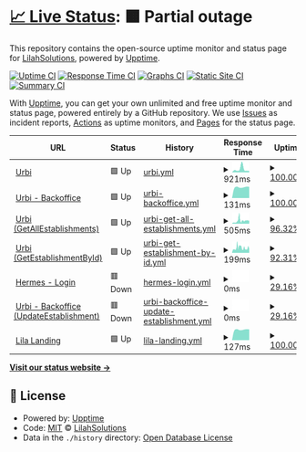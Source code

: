 # [📈 Live Status](https://lilahsolutions.github.io): <!--live status--> **🟧 Partial outage**

This repository contains the open-source uptime monitor and status page for [LilahSolutions](https://lilahsolutions.github.io), powered by [Upptime](https://github.com/upptime/upptime).

[![Uptime CI](https://github.com/LilahSolutions/app-monitor/workflows/Uptime%20CI/badge.svg)](https://github.com/LilahSolutions/app-monitor/actions?query=workflow%3A%22Uptime+CI%22)
[![Response Time CI](https://github.com/LilahSolutions/app-monitor/workflows/Response%20Time%20CI/badge.svg)](https://github.com/LilahSolutions/app-monitor/actions?query=workflow%3A%22Response+Time+CI%22)
[![Graphs CI](https://github.com/LilahSolutions/app-monitor/workflows/Graphs%20CI/badge.svg)](https://github.com/LilahSolutions/app-monitor/actions?query=workflow%3A%22Graphs+CI%22)
[![Static Site CI](https://github.com/LilahSolutions/app-monitor/workflows/Static%20Site%20CI/badge.svg)](https://github.com/LilahSolutions/app-monitor/actions?query=workflow%3A%22Static+Site+CI%22)
[![Summary CI](https://github.com/LilahSolutions/app-monitor/workflows/Summary%20CI/badge.svg)](https://github.com/LilahSolutions/app-monitor/actions?query=workflow%3A%22Summary+CI%22)

With [Upptime](https://upptime.js.org), you can get your own unlimited and free uptime monitor and status page, powered entirely by a GitHub repository. We use [Issues](https://github.com/LilahSolutions/app-monitor/issues) as incident reports, [Actions](https://github.com/LilahSolutions/app-monitor/actions) as uptime monitors, and [Pages](https://lilahsolutions.github.io) for the status page.

<!--start: status pages-->
<!-- This summary is generated by Upptime (https://github.com/upptime/upptime) -->
<!-- Do not edit this manually, your changes will be overwritten -->
<!-- prettier-ignore -->
| URL | Status | History | Response Time | Uptime |
| --- | ------ | ------- | ------------- | ------ |
| <img alt="" src="https://urbi.lilasolutions.com.ar/home/assets/urbi-logotipo.svg" height="13"> [Urbi](https://urbi.lila.com.ar) | 🟩 Up | [urbi.yml](https://github.com/LilahSolutions/app-monitor/commits/HEAD/history/urbi.yml) | <details><summary><img alt="Response time graph" src="./graphs/urbi/response-time-week.png" height="20"> 921ms</summary><br><a href="https://LilahSolutions.github.io/app-monitor/history/urbi"><img alt="Response time 769" src="https://img.shields.io/endpoint?url=https%3A%2F%2Fraw.githubusercontent.com%2FLilahSolutions%2Fapp-monitor%2FHEAD%2Fapi%2Furbi%2Fresponse-time.json"></a><br><a href="https://LilahSolutions.github.io/app-monitor/history/urbi"><img alt="24-hour response time 429" src="https://img.shields.io/endpoint?url=https%3A%2F%2Fraw.githubusercontent.com%2FLilahSolutions%2Fapp-monitor%2FHEAD%2Fapi%2Furbi%2Fresponse-time-day.json"></a><br><a href="https://LilahSolutions.github.io/app-monitor/history/urbi"><img alt="7-day response time 921" src="https://img.shields.io/endpoint?url=https%3A%2F%2Fraw.githubusercontent.com%2FLilahSolutions%2Fapp-monitor%2FHEAD%2Fapi%2Furbi%2Fresponse-time-week.json"></a><br><a href="https://LilahSolutions.github.io/app-monitor/history/urbi"><img alt="30-day response time 828" src="https://img.shields.io/endpoint?url=https%3A%2F%2Fraw.githubusercontent.com%2FLilahSolutions%2Fapp-monitor%2FHEAD%2Fapi%2Furbi%2Fresponse-time-month.json"></a><br><a href="https://LilahSolutions.github.io/app-monitor/history/urbi"><img alt="1-year response time 769" src="https://img.shields.io/endpoint?url=https%3A%2F%2Fraw.githubusercontent.com%2FLilahSolutions%2Fapp-monitor%2FHEAD%2Fapi%2Furbi%2Fresponse-time-year.json"></a></details> | <details><summary><a href="https://LilahSolutions.github.io/app-monitor/history/urbi">100.00%</a></summary><a href="https://LilahSolutions.github.io/app-monitor/history/urbi"><img alt="All-time uptime 99.74%" src="https://img.shields.io/endpoint?url=https%3A%2F%2Fraw.githubusercontent.com%2FLilahSolutions%2Fapp-monitor%2FHEAD%2Fapi%2Furbi%2Fuptime.json"></a><br><a href="https://LilahSolutions.github.io/app-monitor/history/urbi"><img alt="24-hour uptime 100.00%" src="https://img.shields.io/endpoint?url=https%3A%2F%2Fraw.githubusercontent.com%2FLilahSolutions%2Fapp-monitor%2FHEAD%2Fapi%2Furbi%2Fuptime-day.json"></a><br><a href="https://LilahSolutions.github.io/app-monitor/history/urbi"><img alt="7-day uptime 100.00%" src="https://img.shields.io/endpoint?url=https%3A%2F%2Fraw.githubusercontent.com%2FLilahSolutions%2Fapp-monitor%2FHEAD%2Fapi%2Furbi%2Fuptime-week.json"></a><br><a href="https://LilahSolutions.github.io/app-monitor/history/urbi"><img alt="30-day uptime 99.35%" src="https://img.shields.io/endpoint?url=https%3A%2F%2Fraw.githubusercontent.com%2FLilahSolutions%2Fapp-monitor%2FHEAD%2Fapi%2Furbi%2Fuptime-month.json"></a><br><a href="https://LilahSolutions.github.io/app-monitor/history/urbi"><img alt="1-year uptime 99.74%" src="https://img.shields.io/endpoint?url=https%3A%2F%2Fraw.githubusercontent.com%2FLilahSolutions%2Fapp-monitor%2FHEAD%2Fapi%2Furbi%2Fuptime-year.json"></a></details>
| <img alt="" src="https://urbi.lilasolutions.com.ar/home/assets/urbi-logotipo.svg" height="13"> [Urbi - Backoffice](https://urbi.lila.com.ar/backoffice) | 🟩 Up | [urbi-backoffice.yml](https://github.com/LilahSolutions/app-monitor/commits/HEAD/history/urbi-backoffice.yml) | <details><summary><img alt="Response time graph" src="./graphs/urbi-backoffice/response-time-week.png" height="20"> 131ms</summary><br><a href="https://LilahSolutions.github.io/app-monitor/history/urbi-backoffice"><img alt="Response time 139" src="https://img.shields.io/endpoint?url=https%3A%2F%2Fraw.githubusercontent.com%2FLilahSolutions%2Fapp-monitor%2FHEAD%2Fapi%2Furbi-backoffice%2Fresponse-time.json"></a><br><a href="https://LilahSolutions.github.io/app-monitor/history/urbi-backoffice"><img alt="24-hour response time 136" src="https://img.shields.io/endpoint?url=https%3A%2F%2Fraw.githubusercontent.com%2FLilahSolutions%2Fapp-monitor%2FHEAD%2Fapi%2Furbi-backoffice%2Fresponse-time-day.json"></a><br><a href="https://LilahSolutions.github.io/app-monitor/history/urbi-backoffice"><img alt="7-day response time 131" src="https://img.shields.io/endpoint?url=https%3A%2F%2Fraw.githubusercontent.com%2FLilahSolutions%2Fapp-monitor%2FHEAD%2Fapi%2Furbi-backoffice%2Fresponse-time-week.json"></a><br><a href="https://LilahSolutions.github.io/app-monitor/history/urbi-backoffice"><img alt="30-day response time 153" src="https://img.shields.io/endpoint?url=https%3A%2F%2Fraw.githubusercontent.com%2FLilahSolutions%2Fapp-monitor%2FHEAD%2Fapi%2Furbi-backoffice%2Fresponse-time-month.json"></a><br><a href="https://LilahSolutions.github.io/app-monitor/history/urbi-backoffice"><img alt="1-year response time 139" src="https://img.shields.io/endpoint?url=https%3A%2F%2Fraw.githubusercontent.com%2FLilahSolutions%2Fapp-monitor%2FHEAD%2Fapi%2Furbi-backoffice%2Fresponse-time-year.json"></a></details> | <details><summary><a href="https://LilahSolutions.github.io/app-monitor/history/urbi-backoffice">100.00%</a></summary><a href="https://LilahSolutions.github.io/app-monitor/history/urbi-backoffice"><img alt="All-time uptime 99.74%" src="https://img.shields.io/endpoint?url=https%3A%2F%2Fraw.githubusercontent.com%2FLilahSolutions%2Fapp-monitor%2FHEAD%2Fapi%2Furbi-backoffice%2Fuptime.json"></a><br><a href="https://LilahSolutions.github.io/app-monitor/history/urbi-backoffice"><img alt="24-hour uptime 100.00%" src="https://img.shields.io/endpoint?url=https%3A%2F%2Fraw.githubusercontent.com%2FLilahSolutions%2Fapp-monitor%2FHEAD%2Fapi%2Furbi-backoffice%2Fuptime-day.json"></a><br><a href="https://LilahSolutions.github.io/app-monitor/history/urbi-backoffice"><img alt="7-day uptime 100.00%" src="https://img.shields.io/endpoint?url=https%3A%2F%2Fraw.githubusercontent.com%2FLilahSolutions%2Fapp-monitor%2FHEAD%2Fapi%2Furbi-backoffice%2Fuptime-week.json"></a><br><a href="https://LilahSolutions.github.io/app-monitor/history/urbi-backoffice"><img alt="30-day uptime 99.35%" src="https://img.shields.io/endpoint?url=https%3A%2F%2Fraw.githubusercontent.com%2FLilahSolutions%2Fapp-monitor%2FHEAD%2Fapi%2Furbi-backoffice%2Fuptime-month.json"></a><br><a href="https://LilahSolutions.github.io/app-monitor/history/urbi-backoffice"><img alt="1-year uptime 99.74%" src="https://img.shields.io/endpoint?url=https%3A%2F%2Fraw.githubusercontent.com%2FLilahSolutions%2Fapp-monitor%2FHEAD%2Fapi%2Furbi-backoffice%2Fuptime-year.json"></a></details>
| <img alt="" src="https://urbi.lilasolutions.com.ar/home/assets/urbi-logotipo.svg" height="13"> [Urbi (GetAllEstablishments)](https://urbi.lila.com.ar/api/aegir-backend/establishments) | 🟩 Up | [urbi-get-all-establishments.yml](https://github.com/LilahSolutions/app-monitor/commits/HEAD/history/urbi-get-all-establishments.yml) | <details><summary><img alt="Response time graph" src="./graphs/urbi-get-all-establishments/response-time-week.png" height="20"> 505ms</summary><br><a href="https://LilahSolutions.github.io/app-monitor/history/urbi-get-all-establishments"><img alt="Response time 366" src="https://img.shields.io/endpoint?url=https%3A%2F%2Fraw.githubusercontent.com%2FLilahSolutions%2Fapp-monitor%2FHEAD%2Fapi%2Furbi-get-all-establishments%2Fresponse-time.json"></a><br><a href="https://LilahSolutions.github.io/app-monitor/history/urbi-get-all-establishments"><img alt="24-hour response time 616" src="https://img.shields.io/endpoint?url=https%3A%2F%2Fraw.githubusercontent.com%2FLilahSolutions%2Fapp-monitor%2FHEAD%2Fapi%2Furbi-get-all-establishments%2Fresponse-time-day.json"></a><br><a href="https://LilahSolutions.github.io/app-monitor/history/urbi-get-all-establishments"><img alt="7-day response time 505" src="https://img.shields.io/endpoint?url=https%3A%2F%2Fraw.githubusercontent.com%2FLilahSolutions%2Fapp-monitor%2FHEAD%2Fapi%2Furbi-get-all-establishments%2Fresponse-time-week.json"></a><br><a href="https://LilahSolutions.github.io/app-monitor/history/urbi-get-all-establishments"><img alt="30-day response time 362" src="https://img.shields.io/endpoint?url=https%3A%2F%2Fraw.githubusercontent.com%2FLilahSolutions%2Fapp-monitor%2FHEAD%2Fapi%2Furbi-get-all-establishments%2Fresponse-time-month.json"></a><br><a href="https://LilahSolutions.github.io/app-monitor/history/urbi-get-all-establishments"><img alt="1-year response time 366" src="https://img.shields.io/endpoint?url=https%3A%2F%2Fraw.githubusercontent.com%2FLilahSolutions%2Fapp-monitor%2FHEAD%2Fapi%2Furbi-get-all-establishments%2Fresponse-time-year.json"></a></details> | <details><summary><a href="https://LilahSolutions.github.io/app-monitor/history/urbi-get-all-establishments">96.32%</a></summary><a href="https://LilahSolutions.github.io/app-monitor/history/urbi-get-all-establishments"><img alt="All-time uptime 99.26%" src="https://img.shields.io/endpoint?url=https%3A%2F%2Fraw.githubusercontent.com%2FLilahSolutions%2Fapp-monitor%2FHEAD%2Fapi%2Furbi-get-all-establishments%2Fuptime.json"></a><br><a href="https://LilahSolutions.github.io/app-monitor/history/urbi-get-all-establishments"><img alt="24-hour uptime 83.04%" src="https://img.shields.io/endpoint?url=https%3A%2F%2Fraw.githubusercontent.com%2FLilahSolutions%2Fapp-monitor%2FHEAD%2Fapi%2Furbi-get-all-establishments%2Fuptime-day.json"></a><br><a href="https://LilahSolutions.github.io/app-monitor/history/urbi-get-all-establishments"><img alt="7-day uptime 96.32%" src="https://img.shields.io/endpoint?url=https%3A%2F%2Fraw.githubusercontent.com%2FLilahSolutions%2Fapp-monitor%2FHEAD%2Fapi%2Furbi-get-all-establishments%2Fuptime-week.json"></a><br><a href="https://LilahSolutions.github.io/app-monitor/history/urbi-get-all-establishments"><img alt="30-day uptime 98.51%" src="https://img.shields.io/endpoint?url=https%3A%2F%2Fraw.githubusercontent.com%2FLilahSolutions%2Fapp-monitor%2FHEAD%2Fapi%2Furbi-get-all-establishments%2Fuptime-month.json"></a><br><a href="https://LilahSolutions.github.io/app-monitor/history/urbi-get-all-establishments"><img alt="1-year uptime 99.26%" src="https://img.shields.io/endpoint?url=https%3A%2F%2Fraw.githubusercontent.com%2FLilahSolutions%2Fapp-monitor%2FHEAD%2Fapi%2Furbi-get-all-establishments%2Fuptime-year.json"></a></details>
| <img alt="" src="https://urbi.lilasolutions.com.ar/home/assets/urbi-logotipo.svg" height="13"> [Urbi (GetEstablishmentById)](https://urbi.lila.com.ar/api/aegir-backend/establishments/22ffa460-6890-4877-9e23-857565010a8d) | 🟩 Up | [urbi-get-establishment-by-id.yml](https://github.com/LilahSolutions/app-monitor/commits/HEAD/history/urbi-get-establishment-by-id.yml) | <details><summary><img alt="Response time graph" src="./graphs/urbi-get-establishment-by-id/response-time-week.png" height="20"> 199ms</summary><br><a href="https://LilahSolutions.github.io/app-monitor/history/urbi-get-establishment-by-id"><img alt="Response time 360" src="https://img.shields.io/endpoint?url=https%3A%2F%2Fraw.githubusercontent.com%2FLilahSolutions%2Fapp-monitor%2FHEAD%2Fapi%2Furbi-get-establishment-by-id%2Fresponse-time.json"></a><br><a href="https://LilahSolutions.github.io/app-monitor/history/urbi-get-establishment-by-id"><img alt="24-hour response time 187" src="https://img.shields.io/endpoint?url=https%3A%2F%2Fraw.githubusercontent.com%2FLilahSolutions%2Fapp-monitor%2FHEAD%2Fapi%2Furbi-get-establishment-by-id%2Fresponse-time-day.json"></a><br><a href="https://LilahSolutions.github.io/app-monitor/history/urbi-get-establishment-by-id"><img alt="7-day response time 199" src="https://img.shields.io/endpoint?url=https%3A%2F%2Fraw.githubusercontent.com%2FLilahSolutions%2Fapp-monitor%2FHEAD%2Fapi%2Furbi-get-establishment-by-id%2Fresponse-time-week.json"></a><br><a href="https://LilahSolutions.github.io/app-monitor/history/urbi-get-establishment-by-id"><img alt="30-day response time 376" src="https://img.shields.io/endpoint?url=https%3A%2F%2Fraw.githubusercontent.com%2FLilahSolutions%2Fapp-monitor%2FHEAD%2Fapi%2Furbi-get-establishment-by-id%2Fresponse-time-month.json"></a><br><a href="https://LilahSolutions.github.io/app-monitor/history/urbi-get-establishment-by-id"><img alt="1-year response time 360" src="https://img.shields.io/endpoint?url=https%3A%2F%2Fraw.githubusercontent.com%2FLilahSolutions%2Fapp-monitor%2FHEAD%2Fapi%2Furbi-get-establishment-by-id%2Fresponse-time-year.json"></a></details> | <details><summary><a href="https://LilahSolutions.github.io/app-monitor/history/urbi-get-establishment-by-id">92.31%</a></summary><a href="https://LilahSolutions.github.io/app-monitor/history/urbi-get-establishment-by-id"><img alt="All-time uptime 98.89%" src="https://img.shields.io/endpoint?url=https%3A%2F%2Fraw.githubusercontent.com%2FLilahSolutions%2Fapp-monitor%2FHEAD%2Fapi%2Furbi-get-establishment-by-id%2Fuptime.json"></a><br><a href="https://LilahSolutions.github.io/app-monitor/history/urbi-get-establishment-by-id"><img alt="24-hour uptime 70.65%" src="https://img.shields.io/endpoint?url=https%3A%2F%2Fraw.githubusercontent.com%2FLilahSolutions%2Fapp-monitor%2FHEAD%2Fapi%2Furbi-get-establishment-by-id%2Fuptime-day.json"></a><br><a href="https://LilahSolutions.github.io/app-monitor/history/urbi-get-establishment-by-id"><img alt="7-day uptime 92.31%" src="https://img.shields.io/endpoint?url=https%3A%2F%2Fraw.githubusercontent.com%2FLilahSolutions%2Fapp-monitor%2FHEAD%2Fapi%2Furbi-get-establishment-by-id%2Fuptime-week.json"></a><br><a href="https://LilahSolutions.github.io/app-monitor/history/urbi-get-establishment-by-id"><img alt="30-day uptime 97.35%" src="https://img.shields.io/endpoint?url=https%3A%2F%2Fraw.githubusercontent.com%2FLilahSolutions%2Fapp-monitor%2FHEAD%2Fapi%2Furbi-get-establishment-by-id%2Fuptime-month.json"></a><br><a href="https://LilahSolutions.github.io/app-monitor/history/urbi-get-establishment-by-id"><img alt="1-year uptime 98.89%" src="https://img.shields.io/endpoint?url=https%3A%2F%2Fraw.githubusercontent.com%2FLilahSolutions%2Fapp-monitor%2FHEAD%2Fapi%2Furbi-get-establishment-by-id%2Fuptime-year.json"></a></details>
| <img alt="" src="https://urbi.lila.com.ar/home/assets/urbi-logotipo.svg" height="13"> [Hermes - Login](https://urbi.lilasolutions.com.ar/api/hermes-user/users/login?from=aegir-backoffice) | 🟥 Down | [hermes-login.yml](https://github.com/LilahSolutions/app-monitor/commits/HEAD/history/hermes-login.yml) | <details><summary><img alt="Response time graph" src="./graphs/hermes-login/response-time-week.png" height="20"> 0ms</summary><br><a href="https://LilahSolutions.github.io/app-monitor/history/hermes-login"><img alt="Response time 849" src="https://img.shields.io/endpoint?url=https%3A%2F%2Fraw.githubusercontent.com%2FLilahSolutions%2Fapp-monitor%2FHEAD%2Fapi%2Fhermes-login%2Fresponse-time.json"></a><br><a href="https://LilahSolutions.github.io/app-monitor/history/hermes-login"><img alt="24-hour response time 0" src="https://img.shields.io/endpoint?url=https%3A%2F%2Fraw.githubusercontent.com%2FLilahSolutions%2Fapp-monitor%2FHEAD%2Fapi%2Fhermes-login%2Fresponse-time-day.json"></a><br><a href="https://LilahSolutions.github.io/app-monitor/history/hermes-login"><img alt="7-day response time 0" src="https://img.shields.io/endpoint?url=https%3A%2F%2Fraw.githubusercontent.com%2FLilahSolutions%2Fapp-monitor%2FHEAD%2Fapi%2Fhermes-login%2Fresponse-time-week.json"></a><br><a href="https://LilahSolutions.github.io/app-monitor/history/hermes-login"><img alt="30-day response time 953" src="https://img.shields.io/endpoint?url=https%3A%2F%2Fraw.githubusercontent.com%2FLilahSolutions%2Fapp-monitor%2FHEAD%2Fapi%2Fhermes-login%2Fresponse-time-month.json"></a><br><a href="https://LilahSolutions.github.io/app-monitor/history/hermes-login"><img alt="1-year response time 849" src="https://img.shields.io/endpoint?url=https%3A%2F%2Fraw.githubusercontent.com%2FLilahSolutions%2Fapp-monitor%2FHEAD%2Fapi%2Fhermes-login%2Fresponse-time-year.json"></a></details> | <details><summary><a href="https://LilahSolutions.github.io/app-monitor/history/hermes-login">29.16%</a></summary><a href="https://LilahSolutions.github.io/app-monitor/history/hermes-login"><img alt="All-time uptime 91.87%" src="https://img.shields.io/endpoint?url=https%3A%2F%2Fraw.githubusercontent.com%2FLilahSolutions%2Fapp-monitor%2FHEAD%2Fapi%2Fhermes-login%2Fuptime.json"></a><br><a href="https://LilahSolutions.github.io/app-monitor/history/hermes-login"><img alt="24-hour uptime 100.00%" src="https://img.shields.io/endpoint?url=https%3A%2F%2Fraw.githubusercontent.com%2FLilahSolutions%2Fapp-monitor%2FHEAD%2Fapi%2Fhermes-login%2Fuptime-day.json"></a><br><a href="https://LilahSolutions.github.io/app-monitor/history/hermes-login"><img alt="7-day uptime 29.16%" src="https://img.shields.io/endpoint?url=https%3A%2F%2Fraw.githubusercontent.com%2FLilahSolutions%2Fapp-monitor%2FHEAD%2Fapi%2Fhermes-login%2Fuptime-week.json"></a><br><a href="https://LilahSolutions.github.io/app-monitor/history/hermes-login"><img alt="30-day uptime 79.71%" src="https://img.shields.io/endpoint?url=https%3A%2F%2Fraw.githubusercontent.com%2FLilahSolutions%2Fapp-monitor%2FHEAD%2Fapi%2Fhermes-login%2Fuptime-month.json"></a><br><a href="https://LilahSolutions.github.io/app-monitor/history/hermes-login"><img alt="1-year uptime 91.87%" src="https://img.shields.io/endpoint?url=https%3A%2F%2Fraw.githubusercontent.com%2FLilahSolutions%2Fapp-monitor%2FHEAD%2Fapi%2Fhermes-login%2Fuptime-year.json"></a></details>
| <img alt="" src="https://urbi.lila.com.ar/home/assets/urbi-logotipo.svg" height="13"> [Urbi - Backoffice (UpdateEstablishment)](https://urbi.lilasolutions.com.ar/api/aegir-backend/establishments/df4cfd9c-c753-48d6-aeea-a35934feeb25?part=status) | 🟥 Down | [urbi-backoffice-update-establishment.yml](https://github.com/LilahSolutions/app-monitor/commits/HEAD/history/urbi-backoffice-update-establishment.yml) | <details><summary><img alt="Response time graph" src="./graphs/urbi-backoffice-update-establishment/response-time-week.png" height="20"> 0ms</summary><br><a href="https://LilahSolutions.github.io/app-monitor/history/urbi-backoffice-update-establishment"><img alt="Response time 319" src="https://img.shields.io/endpoint?url=https%3A%2F%2Fraw.githubusercontent.com%2FLilahSolutions%2Fapp-monitor%2FHEAD%2Fapi%2Furbi-backoffice-update-establishment%2Fresponse-time.json"></a><br><a href="https://LilahSolutions.github.io/app-monitor/history/urbi-backoffice-update-establishment"><img alt="24-hour response time 0" src="https://img.shields.io/endpoint?url=https%3A%2F%2Fraw.githubusercontent.com%2FLilahSolutions%2Fapp-monitor%2FHEAD%2Fapi%2Furbi-backoffice-update-establishment%2Fresponse-time-day.json"></a><br><a href="https://LilahSolutions.github.io/app-monitor/history/urbi-backoffice-update-establishment"><img alt="7-day response time 0" src="https://img.shields.io/endpoint?url=https%3A%2F%2Fraw.githubusercontent.com%2FLilahSolutions%2Fapp-monitor%2FHEAD%2Fapi%2Furbi-backoffice-update-establishment%2Fresponse-time-week.json"></a><br><a href="https://LilahSolutions.github.io/app-monitor/history/urbi-backoffice-update-establishment"><img alt="30-day response time 518" src="https://img.shields.io/endpoint?url=https%3A%2F%2Fraw.githubusercontent.com%2FLilahSolutions%2Fapp-monitor%2FHEAD%2Fapi%2Furbi-backoffice-update-establishment%2Fresponse-time-month.json"></a><br><a href="https://LilahSolutions.github.io/app-monitor/history/urbi-backoffice-update-establishment"><img alt="1-year response time 319" src="https://img.shields.io/endpoint?url=https%3A%2F%2Fraw.githubusercontent.com%2FLilahSolutions%2Fapp-monitor%2FHEAD%2Fapi%2Furbi-backoffice-update-establishment%2Fresponse-time-year.json"></a></details> | <details><summary><a href="https://LilahSolutions.github.io/app-monitor/history/urbi-backoffice-update-establishment">29.16%</a></summary><a href="https://LilahSolutions.github.io/app-monitor/history/urbi-backoffice-update-establishment"><img alt="All-time uptime 92.49%" src="https://img.shields.io/endpoint?url=https%3A%2F%2Fraw.githubusercontent.com%2FLilahSolutions%2Fapp-monitor%2FHEAD%2Fapi%2Furbi-backoffice-update-establishment%2Fuptime.json"></a><br><a href="https://LilahSolutions.github.io/app-monitor/history/urbi-backoffice-update-establishment"><img alt="24-hour uptime 100.00%" src="https://img.shields.io/endpoint?url=https%3A%2F%2Fraw.githubusercontent.com%2FLilahSolutions%2Fapp-monitor%2FHEAD%2Fapi%2Furbi-backoffice-update-establishment%2Fuptime-day.json"></a><br><a href="https://LilahSolutions.github.io/app-monitor/history/urbi-backoffice-update-establishment"><img alt="7-day uptime 29.16%" src="https://img.shields.io/endpoint?url=https%3A%2F%2Fraw.githubusercontent.com%2FLilahSolutions%2Fapp-monitor%2FHEAD%2Fapi%2Furbi-backoffice-update-establishment%2Fuptime-week.json"></a><br><a href="https://LilahSolutions.github.io/app-monitor/history/urbi-backoffice-update-establishment"><img alt="30-day uptime 79.71%" src="https://img.shields.io/endpoint?url=https%3A%2F%2Fraw.githubusercontent.com%2FLilahSolutions%2Fapp-monitor%2FHEAD%2Fapi%2Furbi-backoffice-update-establishment%2Fuptime-month.json"></a><br><a href="https://LilahSolutions.github.io/app-monitor/history/urbi-backoffice-update-establishment"><img alt="1-year uptime 92.49%" src="https://img.shields.io/endpoint?url=https%3A%2F%2Fraw.githubusercontent.com%2FLilahSolutions%2Fapp-monitor%2FHEAD%2Fapi%2Furbi-backoffice-update-establishment%2Fuptime-year.json"></a></details>
| <img alt="" src="https://urbi.lilasolutions.com.ar/landing/images/lila-logo-color.png" height="13"> [Lila Landing](https://urbi.lila.com.ar/landing/) | 🟩 Up | [lila-landing.yml](https://github.com/LilahSolutions/app-monitor/commits/HEAD/history/lila-landing.yml) | <details><summary><img alt="Response time graph" src="./graphs/lila-landing/response-time-week.png" height="20"> 127ms</summary><br><a href="https://LilahSolutions.github.io/app-monitor/history/lila-landing"><img alt="Response time 282" src="https://img.shields.io/endpoint?url=https%3A%2F%2Fraw.githubusercontent.com%2FLilahSolutions%2Fapp-monitor%2FHEAD%2Fapi%2Flila-landing%2Fresponse-time.json"></a><br><a href="https://LilahSolutions.github.io/app-monitor/history/lila-landing"><img alt="24-hour response time 131" src="https://img.shields.io/endpoint?url=https%3A%2F%2Fraw.githubusercontent.com%2FLilahSolutions%2Fapp-monitor%2FHEAD%2Fapi%2Flila-landing%2Fresponse-time-day.json"></a><br><a href="https://LilahSolutions.github.io/app-monitor/history/lila-landing"><img alt="7-day response time 127" src="https://img.shields.io/endpoint?url=https%3A%2F%2Fraw.githubusercontent.com%2FLilahSolutions%2Fapp-monitor%2FHEAD%2Fapi%2Flila-landing%2Fresponse-time-week.json"></a><br><a href="https://LilahSolutions.github.io/app-monitor/history/lila-landing"><img alt="30-day response time 149" src="https://img.shields.io/endpoint?url=https%3A%2F%2Fraw.githubusercontent.com%2FLilahSolutions%2Fapp-monitor%2FHEAD%2Fapi%2Flila-landing%2Fresponse-time-month.json"></a><br><a href="https://LilahSolutions.github.io/app-monitor/history/lila-landing"><img alt="1-year response time 282" src="https://img.shields.io/endpoint?url=https%3A%2F%2Fraw.githubusercontent.com%2FLilahSolutions%2Fapp-monitor%2FHEAD%2Fapi%2Flila-landing%2Fresponse-time-year.json"></a></details> | <details><summary><a href="https://LilahSolutions.github.io/app-monitor/history/lila-landing">100.00%</a></summary><a href="https://LilahSolutions.github.io/app-monitor/history/lila-landing"><img alt="All-time uptime 98.82%" src="https://img.shields.io/endpoint?url=https%3A%2F%2Fraw.githubusercontent.com%2FLilahSolutions%2Fapp-monitor%2FHEAD%2Fapi%2Flila-landing%2Fuptime.json"></a><br><a href="https://LilahSolutions.github.io/app-monitor/history/lila-landing"><img alt="24-hour uptime 100.00%" src="https://img.shields.io/endpoint?url=https%3A%2F%2Fraw.githubusercontent.com%2FLilahSolutions%2Fapp-monitor%2FHEAD%2Fapi%2Flila-landing%2Fuptime-day.json"></a><br><a href="https://LilahSolutions.github.io/app-monitor/history/lila-landing"><img alt="7-day uptime 100.00%" src="https://img.shields.io/endpoint?url=https%3A%2F%2Fraw.githubusercontent.com%2FLilahSolutions%2Fapp-monitor%2FHEAD%2Fapi%2Flila-landing%2Fuptime-week.json"></a><br><a href="https://LilahSolutions.github.io/app-monitor/history/lila-landing"><img alt="30-day uptime 99.36%" src="https://img.shields.io/endpoint?url=https%3A%2F%2Fraw.githubusercontent.com%2FLilahSolutions%2Fapp-monitor%2FHEAD%2Fapi%2Flila-landing%2Fuptime-month.json"></a><br><a href="https://LilahSolutions.github.io/app-monitor/history/lila-landing"><img alt="1-year uptime 98.82%" src="https://img.shields.io/endpoint?url=https%3A%2F%2Fraw.githubusercontent.com%2FLilahSolutions%2Fapp-monitor%2FHEAD%2Fapi%2Flila-landing%2Fuptime-year.json"></a></details>

<!--end: status pages-->

[**Visit our status website →**](https://lilahsolutions.github.io)

## 📄 License

- Powered by: [Upptime](https://github.com/upptime/upptime)
- Code: [MIT](./LICENSE) © [LilahSolutions](https://lilahsolutions.github.io)
- Data in the `./history` directory: [Open Database License](https://opendatacommons.org/licenses/odbl/1-0/)
